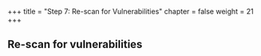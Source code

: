 +++
title = "Step 7: Re-scan for Vulnerabilities"
chapter = false
weight = 21
+++

## Re-scan for vulnerabilities